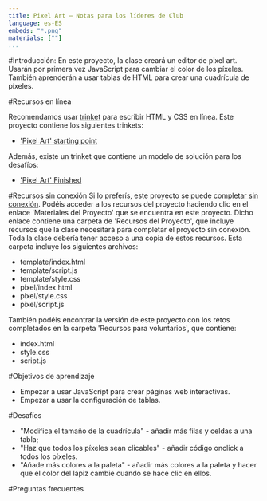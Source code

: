 ```yaml
---
title: Pixel Art — Notas para los líderes de Club
language: es-ES
embeds: "*.png"
materials: [""]
...
```


#Introducción:
En este proyecto, la clase creará un editor de pixel art. Usarán por primera vez JavaScript para cambiar el color de los píxeles. También aprenderán a usar tablas de HTML para crear una cuadrícula de píxeles.

#Recursos en línea

Recomendamos usar [trinket](https://trinket.io/) para escribir HTML y CSS en línea. Este proyecto contiene los siguientes trinkets:

+ ['Pixel Art' starting point](https://trinket.io/html/web-pixel)

Además, existe un trinket que contiene un modelo de solución para los desafíos:

+ ['Pixel Art' Finished](https://trinket.io/html/0e102a306b)

#Recursos sin conexión
Si lo preferís, este proyecto se puede [completar sin conexión](../offline.html). Podéis acceder a los recursos del proyecto haciendo clic en el enlace 'Materiales del Proyecto' que se encuentra en este proyecto. Dicho enlace contiene una carpeta de 'Recursos del Proyecto', que incluye recursos que la clase necesitará para completar el proyecto sin conexión. Toda la clase debería tener acceso a una copia de estos recursos. Esta carpeta incluye los siguientes archivos:

+ template/index.html
+ template/script.js
+ template/style.css
+ pixel/index.html
+ pixel/style.css
+ pixel/script.js


También podéis encontrar la versión de este proyecto con los retos completados en la carpeta 'Recursos para voluntarios', que contiene:

+ index.html
+ style.css
+ script.js

#Objetivos de aprendizaje
+ Empezar a usar JavaScript para crear páginas web interactivas. 
+ Empezar a usar la configuración de tablas. 

#Desafíos
+ "Modifica el tamaño de la cuadrícula" - añadir más filas y celdas a una tabla;
+ "Haz que todos los píxeles sean clicables" - añadir código onclick a todos los píxeles.
+ "Añade más colores a la paleta" - añadir más colores a la paleta y hacer que el color del lápiz cambie cuando se hace clic en ellos. 

#Preguntas frecuentes

